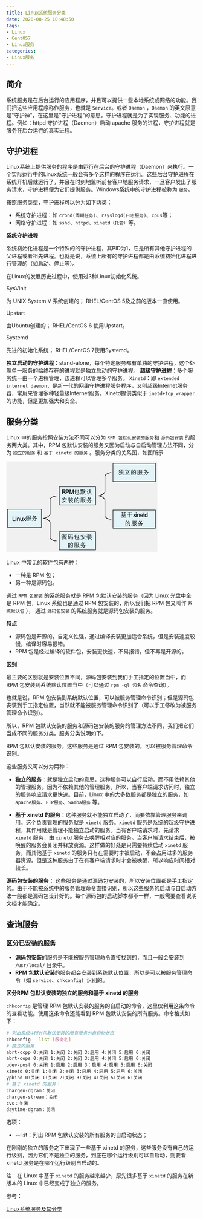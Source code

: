 ```yaml
---
title: Linux系统服务分类
date: 2020-08-25 10:48:50
tags:
- Linux
- CentOS7
- Linux服务
categories:
- Linux服务
---
```


## 简介

系统服务是在后台运行的应用程序，并且可以提供一些本地系统或网络的功能。我们把这些应用程序称作服务，也就是 `Service`。或者 `Daemon` ，`Daemon` 的英文原意是"守护神"，在这里是"守护进程"的意思。守护进程就是为了实现服务、功能的进程。例如：httpd 守护进程（Daemon）启动 apache 服务的进程，守护进程就是服务在后台运行的真实进程。

## 守护进程

Linux系统上提供服务的程序是由运行在后台的守护进程（Daemon）来执行。一个实际运行中的Linux系统一般会有多个这样的程序在运行。这些后台守护进程在系统开机后就运行了，并且在时刻地监听前台客户地服务请求，一旦客户发出了服务请求，守护进程便为它们提供服务。Windows系统中的守护进程被称为 `服务`。

按照服务类型，守护进程可以分为如下两类：

* 系统守护进程：如 `crond(周期任务)`、`rsyslogd(日志服务)`、`cpus`等；
* 网络守护进程：如 `sshd`、`httpd`、`xinetd（托管）`等。

**系统守护进程**

系统初始化进程是一个特殊的的守护进程，其PID为1，它是所有其他守护进程的父进程或者祖先进程。也就是说，系统上所有的守护进程都是由系统初始化进程进行管理的（如启动、停止等）。

在Linux的发展历史过程中，使用过3种Linux初始化系统。

SysVinit

为 UNIX System V 系统创建的；
RHEL/CentOS 5及之前的版本一直使用。

Upstart

由Ubuntu创建的；
RHEL/CentOS 6 使用Upstart。

Systemd

先进的初始化系统；
RHEL/CentOS 7使用Systemd。


**独立启动的守护进程**：stand-alone，每个特定服务都有单独的守护进程，这个处理单一服务的始终存在的进程就是独立启动的守护进程。
**超级守护进程**：多个服务统一由一个进程管理，该进程可以管理多个服务。
`Xinetd`：即 `extended internet daemon`，是新一代的网络守护进程服务程序，又叫超级Internet服务器，常用来管理多种轻量级Internet服务。Xinetd提供类似于 `inetd+tcp_wrapper` 的功能，但是更加强大和安全。

## 服务分类

Linux 中的服务按照安装方法不同可以分为 `RPM 包默认安装的服务`和 `源码包安装` 的服务两大类。其中，RPM 包默认安装的服务又因为启动与自启动管理方法不同，分为 `独立的服务` 和 `基于 xinetd 的服务` 。服务分类的关系图，如图所示

![2-1Q02413195AP.jpg](/img/2-1Q02413195AP.jpg)

Linux 中常见的软件包有两种：

* 一种是 RPM 包；
* 另一种是源码包。

通过 `RPM 包安装` 的系统服务就是 RPM 包默认安装的服务（因为 Linux 光盘中全是 RPM 包，Linux 系统也是通过 RPM 包安装的，所以我们把 RPM 包又叫作 `系统默认包` ），
通过 `源码包安装` 的系统服务就是源码包安装的服务。

**特点**

* 源码包是开源的，自定义性强，通过编译安装更加适合系统，但是安装速度较慢，编译时容易报错。
* RPM 包是经过编译的软件包，安装更快速，不易报错，但不再是开源的。

**区别**

最主要的区别就是安装位置不同，源码包安装到我们手工指定的位置当中，而 RPM 包安装到系统默认位置当中（可以通过 `rpm -ql 包名` 命令查询）。

也就是说，RPM 包安装到系统默认位置，可以被服务管理命令识别；但是源码包安装到手工指定位置，当然就不能被服务管理命令识别了（可以手工修改为被服务管理命令识别）。

所以，RPM 包默认安装的服务和源码包安装的服务的管理方法不同，我们把它们当成不同的服务分类。服务分类说明如下。

RPM 包默认安装的服务。这些服务是通过 RPM 包安装的，可以被服务管理命令识别。

这些服务又可以分为两种：

* **独立的服务**：就是独立启动的意思，这种服务可以自行启动，而不用依赖其他的管理服务。因为不依赖其他的管理服务，所以，当客户端请求访问时，独立的服务响应请求更快速。目前，Linux 中的大多数服务都是独立的服务，如 `apache服务`、`FTP服务`、`Samba服务` 等。

* **基于 xinetd 的服务**：这种服务就不能独立启动了，而要依靠管理服务来调用。这个负责管理的服务就是 `xinetd` 服务。`xinetd` 服务是系统的超级守护进程，其作用就是管理不能独立启动的服务。当有客户端请求时，先请求 `xinetd` 服务，由 `xinetd` 服务去唤醒相对应的服务。当客户端请求结束后，被唤醒的服务会关闭并释放资源。这样做的好处是只需要持续启动 `xinetd` 服务，而其他基于 `xinetd` 的服务只有在需要时才被启动，不会占用过多的服务器资源。但是这种服务由于在有客户端请求时才会被唤醒，所以响应时间相对较长。

**源码包安装的服务：** 这些服务是通过源码包安装的，所以安装位置都是手工指定的。由于不能被系统中的服务管理命令直接识别，所以这些服务的启动与自启动方法一般都是源码包设计好的。每个源码包的启动脚本都不一样，一般需要查看说明文档才能确定。

## 查询服务

### 区分已安装的服务

* **源码包安装**的服务是不能被服务管理命令直接找到的，而且一般会安装到 `/usr/local/` 目录中。
* **RPM 包默认安装**的服务都会安装到系统默认位置，所以是可以被服务管理命令（如 `service`、`chkconfig`）识别的。

**区分RPM 包默认安装的独立的服务和基于 xinetd 的服务**

`chkconfig` 是管理 RPM 包默认安装的服务的自启动的命令，这里仅利用这条命令的查看功能。使用这条命令还能看到 RPM 包默认安装的所有服务。命令格式如下：

```sh
# 列出系统中RPM包默认安装的所有服务的自启动状态
chkconfig --list [服务名]
# 独立的服务
abrt-ccpp 0:关闭 1:关闭 2:关闭 3:启用 4:关闭 5:启用 6:关闭
abrt-oops 0:关闭 1:关闭 2:关闭 3:启用 4:关闭 5:启用 6:关闭
udev-post 0:关闭 1:启用 2:启用 3：启用 4:启用 5:启用 6:关闭
xinetd 0:关闭 1:关闭 2:关闭 3:启用 4:启用 5:启用 6:关闭
ypbind 0:关闭 1:关闭 2:关闭 3:关闭 4:关闭 5:关闭 6:关闭
# 基于 xinetd 的服务：
chargen-dgram：关闭
chargen-stream：关闭
cvs：关闭
daytime-dgram：关闭
```

选项：

* --list：列出 RPM 包默认安装的所有服务的自启动状态；

在刚刚的独立的服务之下出现了一些基于 xinetd 的服务，这些服务没有自己的运行级别，因为它们不是独立的服务，到底在哪个运行级别可以自启动，则要看 xinetd 服务是在哪个运行级别自启动的。

注：在 Linux 中基于 `xinetd` 的服务越来越少，原先很多基于 `xinetd` 的服务在新版本的 Linux 中已经变成了独立的服务。

参考：

[Linux系统服务及其分类](http://c.biancheng.net/view/1048.html)
